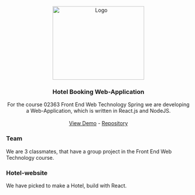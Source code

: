 <br />
<p align="center">
    <img src="https://www.downloadclipart.net/medium/hotel-transparent-png.png" alt="Logo" width="250" height="200">
  </a>
<h3 align="center"> Hotel Booking Web-Application </h3>
  <p align="center">
    For the course 02363 Front End Web Technology Spring we are developing a Web-Application, which is written in React.js and NodeJS.
    <br />
    <br />
    <a href="https://hotel-website-30596.web.app/">View Demo</a>
    -
    <a href="https://github.com/repeller/web_frontend_hotel_group14">Repository</a>
  </p>

### Team
We are 3 classmates, that have a group project in the Front End Web Technology course.

### Hotel-website
We have picked to make a Hotel, build with React.